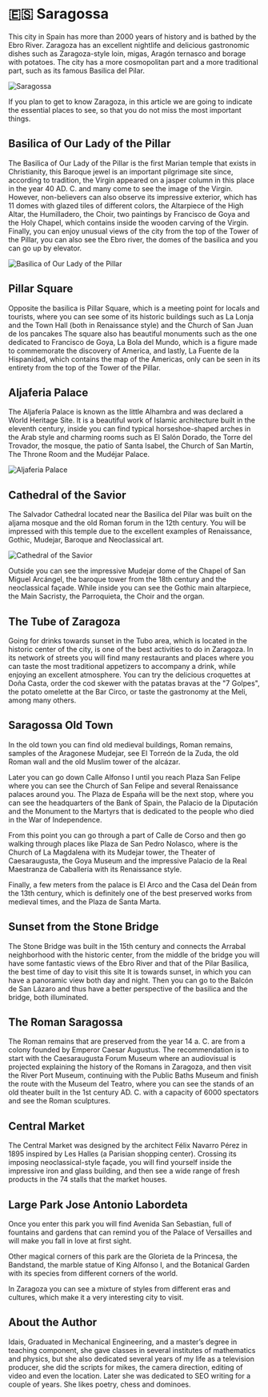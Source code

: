 # 🇪🇸 Saragossa

This city in Spain has more than 2000 years of history and is bathed by
the Ebro River. Zaragoza has an excellent nightlife and delicious
gastronomic dishes such as Zaragoza-style loin, migas, Aragón ternasco
and borage with potatoes. The city has a more cosmopolitan part and a
more traditional part, such as its famous Basilica del Pilar.

![Saragossa](_static/images/saragossa/saragossa.jpg)

If you plan to get to know Zaragoza, in this article we are going to
indicate the essential places to see, so that you do not miss the most
important things.

## Basilica of Our Lady of the Pillar

The Basilica of Our Lady of the Pillar is the first Marian temple that
exists in Christianity, this Baroque jewel is an important pilgrimage
site since, according to tradition, the Virgin appeared on a jasper
column in this place in the year 40 AD. C. and many come to see the
image of the Virgin. However, non-believers can also observe its
impressive exterior, which has 11 domes with glazed tiles of different
colors, the Altarpiece of the High Altar, the Humilladero, the Choir,
two paintings by Francisco de Goya and the Holy Chapel, which contains
inside the wooden carving of the Virgin. Finally, you can enjoy unusual
views of the city from the top of the Tower of the Pillar, you can also
see the Ebro river, the domes of the basilica and you can go up by
elevator.

![Basilica of Our Lady of the Pillar](_static/images/saragossa/basilica-of-our-lady-of-the-pillar.jpg)

## Pillar Square

Opposite the basilica is Pillar Square, which is a meeting point for
locals and tourists, where you can see some of its historic buildings
such as La Lonja and the Town Hall (both in Renaissance style) and the
Church of San Juan de los pancakes The square also has beautiful
monuments such as the one dedicated to Francisco de Goya, La Bola del
Mundo, which is a figure made to commemorate the discovery of America,
and lastly, La Fuente de la Hispanidad, which contains the map of the
Americas, only can be seen in its entirety from the top of the Tower of
the Pillar.

## Aljaferia Palace

The Aljafería Palace is known as the little Alhambra and was declared a
World Heritage Site. It is a beautiful work of Islamic architecture
built in the eleventh century, inside you can find typical
horseshoe-shaped arches in the Arab style and charming rooms such as El
Salón Dorado, the Torre del Trovador, the mosque, the patio of Santa
Isabel, the Church of San Martín, The Throne Room and the Mudéjar
Palace.

![Aljaferia Palace](_static/images/saragossa/aljaferia-palace.jpg)

## Cathedral of the Savior

The Salvador Cathedral located near the Basilica del Pilar was built on
the aljama mosque and the old Roman forum in the 12th century. You will
be impressed with this temple due to the excellent examples of
Renaissance, Gothic, Mudejar, Baroque and Neoclassical art.

![Cathedral of the Savior](_static/images/saragossa/cathedral-of-the-savior.jpg)

Outside you can see the impressive Mudejar dome of the Chapel of San
Miguel Arcángel, the baroque tower from the 18th century and the
neoclassical façade. While inside you can see the Gothic main
altarpiece, the Main Sacristy, the Parroquieta, the Choir and the organ.

## The Tube of Zaragoza

Going for drinks towards sunset in the Tubo area, which is located in
the historic center of the city, is one of the best activities to do in
Zaragoza. In its network of streets you will find many restaurants and
places where you can taste the most traditional appetizers to accompany
a drink, while enjoying an excellent atmosphere. You can try the
delicious croquettes at Doña Casta, order the cod skewer with the
patatas bravas at the "7 Golpes", the potato omelette at the Bar Circo,
or taste the gastronomy at the Meli, among many others.

## Saragossa Old Town

In the old town you can find old medieval buildings, Roman remains,
samples of the Aragonese Mudejar, see El Torreón de la Zuda, the old
Roman wall and the old Muslim tower of the alcázar.

Later you can go down Calle Alfonso I until you reach Plaza San Felipe
where you can see the Church of San Felipe and several Renaissance
palaces around you. The Plaza de España will be the next stop, where you
can see the headquarters of the Bank of Spain, the Palacio de la
Diputación and the Monument to the Martyrs that is dedicated to the
people who died in the War of Independence.

From this point you can go through a part of Calle de Corso and then go
walking through places like Plaza de San Pedro Nolasco, where is the
Church of La Magdalena with its Mudejar tower, the Theater of
Caesaraugusta, the Goya Museum and the impressive Palacio de la Real
Maestranza de Caballería with its Renaissance style.

Finally, a few meters from the palace is El Arco and the Casa del Deán
from the 13th century, which is definitely one of the best preserved
works from medieval times, and the Plaza de Santa Marta.

## Sunset from the Stone Bridge

The Stone Bridge was built in the 15th century and connects the Arrabal
neighborhood with the historic center, from the middle of the bridge you
will have some fantastic views of the Ebro River and that of the Pilar
Basilica, the best time of day to visit this site It is towards sunset,
in which you can have a panoramic view both day and night. Then you can
go to the Balcón de San Lázaro and thus have a better perspective of the
basilica and the bridge, both illuminated.

## The Roman Saragossa

The Roman remains that are preserved from the year 14 a. C. are from a
colony founded by Emperor Caesar Augustus. The recommendation is to
start with the Caesaraugusta Forum Museum where an audiovisual is
projected explaining the history of the Romans in Zaragoza, and then
visit the River Port Museum, continuing with the Public Baths Museum and
finish the route with the Museum del Teatro, where you can see the
stands of an old theater built in the 1st century AD. C. with a capacity
of 6000 spectators and see the Roman sculptures.

## Central Market

The Central Market was designed by the architect Félix Navarro Pérez in
1895 inspired by Les Halles (a Parisian shopping center). Crossing its
imposing neoclassical-style façade, you will find yourself inside the
impressive iron and glass building, and then see a wide range of fresh
products in the 74 stalls that the market houses.

## Large Park Jose Antonio Labordeta

Once you enter this park you will find Avenida San Sebastian, full of
fountains and gardens that can remind you of the Palace of Versailles
and will make you fall in love at first sight.

Other magical corners of this park are the Glorieta de la Princesa, the
Bandstand, the marble statue of King Alfonso I, and the Botanical Garden
with its species from different corners of the world.

In Zaragoza you can see a mixture of styles from different eras and
cultures, which make it a very interesting city to visit.

## About the Author

Idais, Graduated in Mechanical Engineering, and a master’s degree in teaching component, she gave classes in several institutes of mathematics and physics, but she also dedicated several years of my life as a television producer, she did the scripts for mikes, the camera direction, editing of video and even the location. Later she was dedicated to SEO writing for a couple of years. She likes poetry, chess and dominoes.
